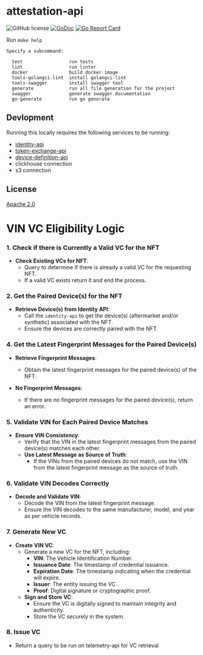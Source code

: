 # attestation-api

![GitHub license](https://img.shields.io/badge/license-Apache%202.0-blue.svg)
[![GoDoc](https://godoc.org/github.com/DIMO-Network/attestation-api?status.svg)](https://godoc.org/github.com/DIMO-Network/attestation-api)
[![Go Report Card](https://goreportcard.com/badge/github.com/DIMO-Network/attestation-api)](https://goreportcard.com/report/github.com/DIMO-Network/attestation-api)

Run `make help`

```shell
Specify a subcommand:

  test                 run tests
  lint                 run linter
  docker               build docker image
  tools-golangci-lint  install golangci-lint
  tools-swagger        install swagger tool
  generate             run all file generation for the project
  swagger              generate swagger documentation
  go-generate          run go generate
```

## Devlopment

Running this locally requires the following services to be running:

- [identity-api](https://github.com/DIMO-Network/identity-api/)
- [token-exchange-api](https://github.com/DIMO-Network/token-exchange-api)
- [device-definition-api](https://github.com/DIMO-Network/device-definitions-api)
- clickhouse connection
- s3 connection

## License

[Apache 2.0](LICENSE)

# VIN VC Eligibility Logic

### 1. Check if there is Currently a Valid VC for the NFT

- **Check Existing VCs for NFT**:
  - Query to determine if there is already a valid VC for the requesting NFT.
  - If a valid VC exists return it and end the process.

### 2. Get the Paired Device(s) for the NFT

- **Retrieve Device(s) from Identity API**:
  - Call the `identity-api` to get the device(s) (aftermarket and/or synthetic) associated with the NFT.
  - Ensure the devices are correctly paired with the NFT.

### 4. Get the Latest Fingerprint Messages for the Paired Device(s)

- **Retrieve Fingerprint Messages**:

  - Obtain the latest fingerprint messages for the paired device(s) of the NFT.

- **No Fingerprint Messages**:
  - If there are no fingerprint messages for the paired device(s), return an error.

### 5. Validate VIN for Each Paired Device Matches

- **Ensure VIN Consistency**:
  - Verify that the VIN in the latest fingerprint messages from the paired device(s) matches each other.
  - **Use Latest Message as Source of Truth**:
    - If the VINs from the paired devices do not match, use the VIN from the latest fingerprint message as the source of truth.

### 6. Validate VIN Decodes Correctly

- **Decode and Validate VIN**:
  - Decode the VIN from the latest fingerprint message.
  - Ensure the VIN decodes to the same manufacturer, model, and year as per vehicle records.

### 7. Generate New VC

- **Create VIN VC**:
  - Generate a new VC for the NFT, including:
    - **VIN**: The Vehicle Identification Number.
    - **Issuance Date**: The timestamp of credential issuance.
    - **Expiration Date**: The timestamp indicating when the credential will expire.
    - **Issuer**: The entity issuing the VC.
    - **Proof**: Digital signature or cryptographic proof.
  - **Sign and Store VC**:
    - Ensure the VC is digitally signed to maintain integrity and authenticity.
    - Store the VC securely in the system.

### 8. Issue VC

- Return a query to be run on telemetry-api for VC retrieval
